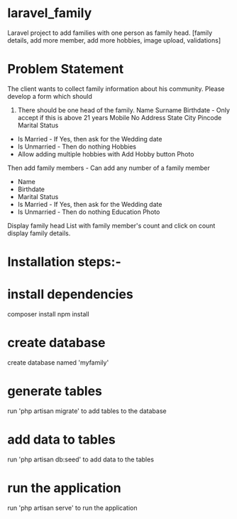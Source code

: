 # laravel_family
Laravel project to add families with one person as family head. [family details, add more member, add more hobbies, image upload, validations]

# Problem Statement
The client wants to collect family information about his community. Please develop a form which should

1. There should be one head of the family. 
Name
Surname
Birthdate - Only accept if this is above 21 years
Mobile No
Address
State <drop down>
City  <drop down>
Pincode
Marital Status
 - Is Married  -  If Yes, then ask for the Wedding date 
 - Is Unmarried  - Then do nothing
Hobbies 
- Allow adding multiple hobbies with Add Hobby button
Photo

Then add family members  - Can add any number of a family member
- Name
- Birthdate 
- Marital Status 
- Is Married  -  If Yes, then ask for the Wedding date 
 - Is Unmarried  - Then do nothing
Education
Photo 

Display family head List with family member's count and click on count display family details. 

# Installation steps:- 

# install dependencies
composer install
npm install

# create database
create database named 'myfamily'

# generate tables
run 'php artisan migrate' to add tables to the database

# add data to tables
run 'php artisan db:seed' to add data to the tables

# run the application
run 'php artisan serve' to run the application
